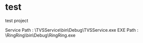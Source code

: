 # test
test project

Service Path : \TVSService\bin\Debug\TVSService.exe
EXE Path : \RingRing\bin\Debug\RingRing.exe
